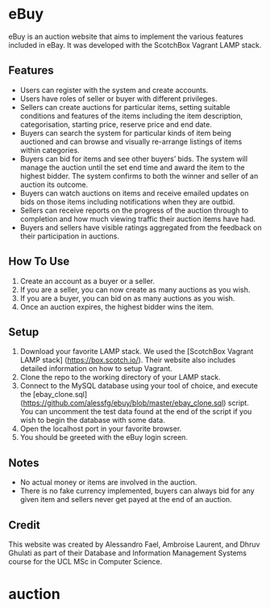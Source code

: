# eBuy

eBuy is an auction website that aims to implement the various features included in eBay. It was developed with the ScotchBox Vagrant LAMP stack.

## Features

* Users can register with the system and create accounts.
* Users have roles of seller or buyer with different privileges.
* Sellers can create auctions for particular items, setting suitable conditions and features of the items including the item description, categorisation, starting price, reserve price and end date.
* Buyers can search the system for particular kinds of item being auctioned and can browse and visually re-arrange listings of items within categories.
* Buyers can bid for items and see other buyers’ bids. The system will manage the auction until the set end time and award the item to the highest bidder. The system confirms to both the winner and seller of an auction its outcome.
* Buyers can watch auctions on items and receive emailed updates on bids on those items including notifications when they are outbid.
* Sellers can receive reports on the progress of the auction through to completion and how much viewing traffic their auction items have had.
* Buyers and sellers have visible ratings aggregated from the feedback on their participation in auctions.

## How To Use

1. Create an account as a buyer or a seller.
2. If you are a seller, you can now create as many auctions as you wish.
3. If you are a buyer, you can bid on as many auctions as you wish.
4. Once an auction expires, the highest bidder wins the item.

## Setup

1. Download your favorite LAMP stack. We used the [ScotchBox Vagrant LAMP stack] (https://box.scotch.io/). Their website also includes detailed information on how to setup Vagrant.
2. Clone the repo to the working directory of your LAMP stack.
3. Connect to the MySQL database using your tool of choice, and execute the [ebay_clone.sql] (https://github.com/alessfg/ebuy/blob/master/ebay_clone.sql) script. You can uncomment the test data found at the end of the script if you wish to begin the database with some data.
4. Open the localhost port in your favorite browser.
5. You should be greeted with the eBuy login screen.

## Notes

* No actual money or items are involved in the auction.
* There is no fake currency implemented, buyers can always bid for any given item and sellers never get payed at the end of an auction.

## Credit

This website was created by Alessandro Fael, Ambroise Laurent, and Dhruv Ghulati as part of their Database and Information Management Systems course for the UCL MSc in Computer Science.
# auction
